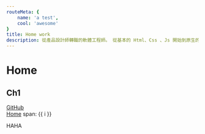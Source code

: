 ```yaml
---
routeMeta: {
    name: 'a test',
    cool: 'awesome'
}
title: Home work
description: 從產品設計師轉職的軟體工程師。 從基本的 Html、Css 、Js 開始到原生的 PHP 和前後端框架。目前在多家公司擔任顧問，同時也是網站架設公司負責人。
---
```

<intro />

[comment]: <> (![VuePress Logo]&#40;/images/portfolio.png&#41;)

[comment]: <> (![VuePress Logo222]&#40;/icons/github.svg&#41;)

[comment]: <> (<img :src="$withBase&#40;'/icons/blog.svg'&#41;" alt="VuePress Logo">)


<about />
<div class="bg-gray-200 pt-10 pb-16">
    <div class="container max-w-[900px]">
        <timeline />
    </div>
</div>
<works />

# Home
## Ch1
[GitHub](https://github.com)  
[Home](../README.md)
<span v-for="i in 3"> span: {{ i }} </span>
<div>HAHA</div>

